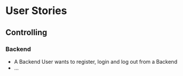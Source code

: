 # User Stories

## Controlling

### Backend

* A Backend User wants to register, login and log out from a Backend
* ...
